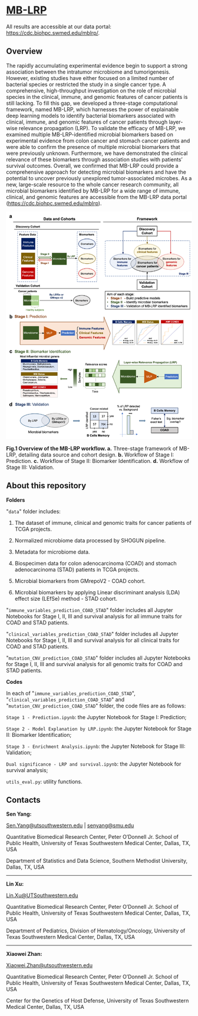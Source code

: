 # [MB-LRP](https://cdc.biohpc.swmed.edu/mblrp/)

All results are accessible at our data portal: https://cdc.biohpc.swmed.edu/mblrp/.

## Overview

The rapidly accumulating experimental evidence begin to support a strong association between the intratumor microbiome and tumorigenesis. However, existing studies have either focused on a limited number of bacterial species or restricted the study in a single cancer type. A comprehensive, high-throughput investigation on the role of microbial species in the clinical, immune, and genomic features of cancer patients is still lacking. To fill this gap, we developed a three-stage computational framework, named MB-LRP, which harnesses the power of explainable deep learning models to identify bacterial biomarkers associated with clinical, immune, and genomic features of cancer patients through layer-wise relevance propagation (LRP). To validate the efficacy of MB-LRP, we examined multiple MB-LRP-identified microbial biomarkers based on experimental evidence from colon cancer and stomach cancer patients and were able to confirm the presence of multiple microbial biomarkers that were previously unknown. Furthermore, we have demonstrated the clinical relevance of these biomarkers through association studies with patients’ survival outcomes. Overall, we confirmed that MB-LRP could provide a comprehensive approach for detecting microbial biomarkers and have the potential to uncover previously unexplored tumor-associated microbes. As a new, large-scale resource to the whole cancer research community, all microbial biomarkers identified by MB-LRP for a wide range of immune, clinical, and genomic features are accessible from the MB-LRP data portal (https://cdc.biohpc.swmed.edu/mblrp).

<p align="center">
  <img src="./framework.png" width="700"/>
</p>

<p align = "left">
<b>Fig.1 Overview of the MB-LRP workflow. a.</b> Three-stage framework of MB-LRP, detailing
data source and cohort design. <b>b.</b> Workflow of Stage I: Prediction. <b>c.</b> Workflow of Stage II: Biomarker Identification. <b>d.</b> Workflow of Stage III: Validation.
</p>

## About this repository

**Folders**

"`data`" folder includes:

1. The dataset of immune, clinical and genomic traits for cancer patients of TCGA projects.

2. Normalized microbiome data processed by SHOGUN pipeline.

3. Metadata for microbiome data.

4. Biospecimen data for colon adenocarcinoma (COAD) and stomach adenocarcinoma (STAD) patients in TCGA projects.

5. Microbial biomarkers from GMrepoV2 - COAD cohort.
 
6. Microbial biomarkers by applying Linear discriminant analysis (LDA) effect size (LEfSe) method - STAD cohort.

"`immune_variables_prediction_COAD_STAD`" folder includes all Jupyter Notebooks for Stage I, II, III and survival analysis for all immune traits for COAD and STAD patients.

"`clinical_variables_prediction_COAD_STAD`" folder includes all Jupyter Notebooks for Stage I, II, III and survival analysis for all clinical traits for COAD and STAD patients.

"`mutation_CNV_prediction_COAD_STAD`" folder includes all Jupyter Notebooks for Stage I, II, III and survival analysis for all genomic traits for COAD and STAD patients.

**Codes**

In each of "`immune_variables_prediction_COAD_STAD`", "`clinical_variables_prediction_COAD_STAD`" and "`mutation_CNV_prediction_COAD_STAD`" folder, the code files are as follows:

`Stage 1 - Prediction.ipynb`: the Jupyter Notebook for Stage I: Prediction;

`Stage 2 - Model Explanation by LRP.ipynb`: the Jupyter Notebook for Stage II: Biomarker Identification;

`Stage 3 - Enrichment Analysis.ipynb`: the Jupyter Notebook for Stage III: Validation;

`Dual significance - LRP and survival.ipynb`: the Jupyter Notebook for survival analysis;

`utils_eval.py`: utility functions.

## Contacts

**Sen Yang:**

Sen.Yang@utsouthwestern.edu | senyang@smu.edu

Quantitative Biomedical Research Center, Peter O’Donnell Jr. School of Public Health, University of Texas Southwestern Medical Center, Dallas, TX, USA

Department of Statistics and Data Science, Southern Methodist University, Dallas, TX, USA

---

**Lin Xu:**

Lin.Xu@UTSouthwestern.edu

Quantitative Biomedical Research Center, Peter O’Donnell Jr. School of Public Health, University of Texas Southwestern Medical Center, Dallas, TX, USA

Department of Pediatrics, Division of Hematology/Oncology, University of Texas Southwestern Medical Center, Dallas, TX, USA 

---

**Xiaowei Zhan:**

Xiaowei.Zhan@utsouthwestern.edu

Quantitative Biomedical Research Center, Peter O’Donnell Jr. School of Public Health, University of Texas Southwestern Medical Center, Dallas, TX, USA

Center for the Genetics of Host Defense, University of Texas Southwestern Medical Center, Dallas, TX, USA



